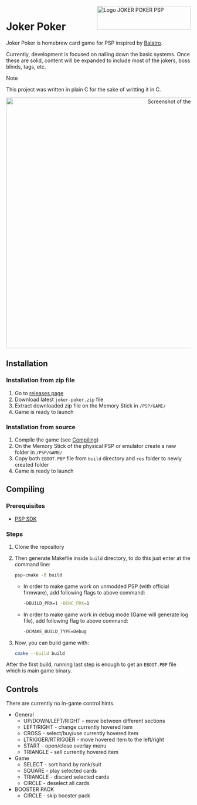 <img width="256" height="64" alt="Logo JOKER POKER PSP" align="right" src="https://github.com/user-attachments/assets/c1834f0c-3d2f-4a7d-98fa-e89788333080" />

# Joker Poker

Joker Poker is homebrew card game for PSP inspired by [Balatro](https://www.playbalatro.com).

Currently, development is focused on nailing down the basic systems.
Once these are solid, content will be expanded to include most of the jokers, boss blinds, tags, etc.

> [!NOTE]
> This project was written in plain C for the sake of writting it in C.

<p align="center">
   <img width="1072" height="684" alt="Screenshot of the game running on an emulator" src="https://github.com/user-attachments/assets/106bdeb9-f2c1-4512-923a-648d739b4a75" />
</p>

## Installation

### Installation from zip file

1. Go to [releases page](https://github.com/kwerenta/joker-poker/releases)
1. Download latest `joker-poker.zip` file
1. Extract downloaded zip file on the Memory Stick in `/PSP/GAME/`
1. Game is ready to launch

### Installation from source

1. Compile the game (see [Compiling](#compiling))
1. On the Memory Stick of the physical PSP or emulator create a new folder in `/PSP/GAME/`
1. Copy both `EBOOT.PBP` file from `build` directory and `res` folder to newly created folder
1. Game is ready to launch

## Compiling

### Prerequisites

- [PSP SDK](https://pspdev.github.io)

### Steps

1. Clone the repository

2. Then generate Makefile inside `build` directory, to do this just enter at the command line:

   ```sh
   psp-cmake -B build
   ```

   - In order to make game work on unmodded PSP (with official firmware), add following flags to above command:

     ```sh
     -DBUILD_PRX=1 -DENC_PRX=1
     ```

   - In order to make game work in debug mode (Game will generate log file), add following flag to above command:
     ```sh
     -DCMAKE_BUILD_TYPE=Debug
     ```

3. Now, you can build game with:
   ```sh
   cmake --build build
   ```

After the first build, running last step is enough to get an `EBOOT.PBP` file which is main game binary.

## Controls

There are currently no in-game control hints.

- General
  - UP/DOWN/LEFT/RIGHT - move between different sections
  - LEFT/RIGHT - change currently hovered item
  - CROSS - select/buy/use currently hovered item
  - LTRIGGER/RTRIGGER - move hovered item to the left/right
  - START - open/close overlay menu
  - TRIANGLE - sell currently hovered item
- Game
  - SELECT - sort hand by rank/suit
  - SQUARE - play selected cards
  - TRIANGLE - discard selected cards
  - CIRCLE - deselect all cards
- BOOSTER PACK
  - CIRCLE - skip booster pack
